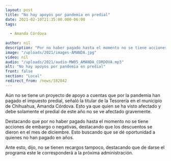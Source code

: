 ```yaml
---
layout: post
title: "No hay apoyos por pandemia en predial"
date: 2021-02-10T21:35:00.000-06:00
tags:
  
  - Amanda Córdova
  
author: nil
description: "Por no haber pagado hasta el momento no se tiene acciones de embargo o negativas."
image: "/uploads/2021/images-AMANDA.jpg"
video: nil
audio: "/uploads/2021/audio-MW05_AMANDA_CORDOVA.mp3"
alt: "No hay apoyos por pandemia en predial"
front: false
section: "Local"
redirect_from: /news/182842
---
```


Aún no se tiene un proyecto de apoyo a cuentas que por la pandemia han pagado el impuesto predial, señaló la titular de la Tesorería en el municipio de Chihuahua, Amanda Córdova. Esto ya que quien se ha visto afectado y debe solamente el predial de este año no se ve afectado gravemente.

Destacando que por no haber pagado hasta el momento no se tiene acciones de embargo o negativas, destacando que los descuentos se dieron en el mes de diciembre. Esto buscando que se dé oportunidad a quienes no han pagado en años.

Ante esto, dijo, no se tienen recargos tampoco, destacando que de darse el programa este le corresponderá a la próxima administración.